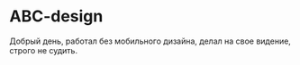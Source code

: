 # ABC-design

Добрый день, работал без мобильного дизайна, делал на свое видение, строго не судить.
